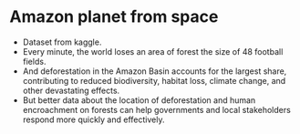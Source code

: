 # Amazon planet from space
* Dataset from kaggle.
* Every minute, the world loses an area of forest the size of 48 football fields. 
* And deforestation in the Amazon Basin accounts for the largest share, contributing to reduced biodiversity, habitat loss, climate change, and other devastating effects. 
* But better data about the location of deforestation and human encroachment on forests can help governments and local stakeholders       respond more quickly and effectively.
